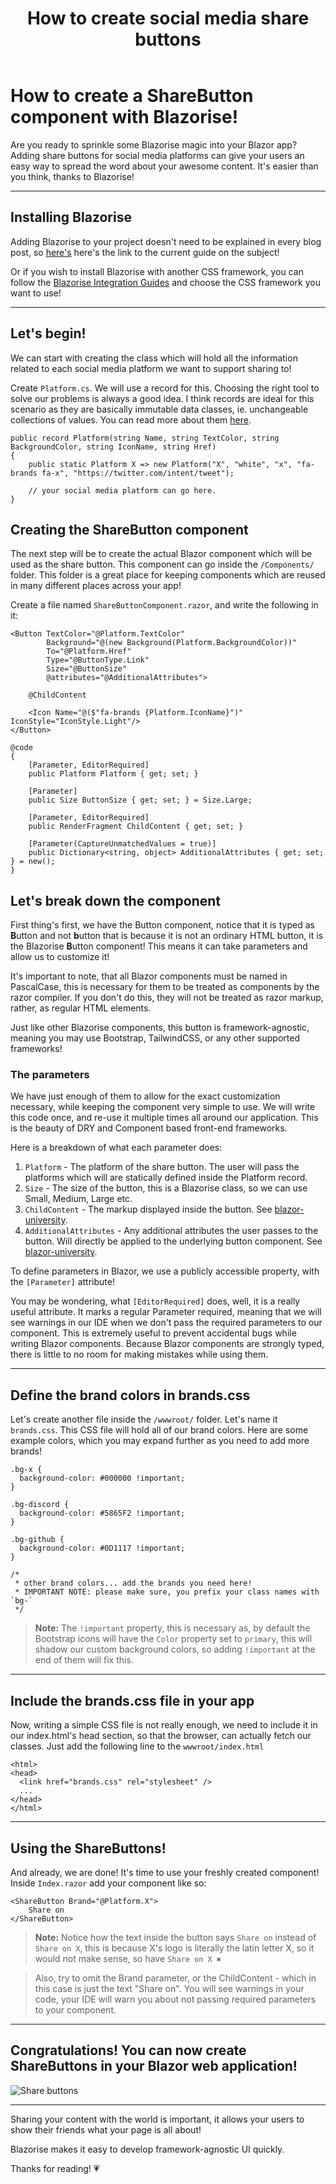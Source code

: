 ﻿---
title: How to create social media share buttons
description: Discover how to create share buttons for your Blazor app!
permalink: /blog/how-to-create-social-media-share-buttons
canonical: /blog/how-to-create-social-media-share-buttons
image-url: /img/blog/2024-05-17/how-to-create-social-media-share-buttons.png
image-title: How to create social media share buttons with Blazorise
author-name: Giorgi
author-image: giorgi
posted-on: May 21st, 2024
read-time: 5 min
---

# How to create a ShareButton component with Blazorise!

Are you ready to sprinkle some Blazorise magic into your Blazor app? Adding share buttons for social media platforms can give your users an easy way to spread the word about your awesome content. It's easier than you think, thanks to Blazorise!

---

## Installing Blazorise

Adding Blazorise to your project doesn't need to be explained in every blog post, so [here's](/docs/start) here's the link to the current guide on the subject!

Or if you wish to install Blazorise with another CSS framework, you can follow the [Blazorise Integration Guides](/docs/usage) and choose the CSS framework you want to use!

---

## Let's begin!

We can start with creating the class which will hold all the information related to each social media platform we want to support sharing to!

Create `Platform.cs`. We will use a record for this. Choosing the right tool to solve our problems is always a good idea. I think records are ideal for this scenario as they are basically immutable data classes, ie. unchangeable collections of values. You can read more about them [here](https://learn.microsoft.com/en-us/dotnet/csharp/language-reference/builtin-types/record).

```cs|Platform
public record Platform(string Name, string TextColor, string BackgroundColor, string IconName, string Href)
{
    public static Platform X => new Platform("X", "white", "x", "fa-brands fa-x", "https://twitter.com/intent/tweet");
    
    // your social media platform can go here.
}
```

## Creating the ShareButton component

The next step will be to create the actual Blazor component which will be used as the share button. This component can go inside the `/Components/` folder. This folder is a great place for keeping components which are reused in many different places across your app! 

Create a file named `ShareButtonComponent.razor`, and write the following in it:

```html|ShareButtonComponentMarkup
<Button TextColor="@Platform.TextColor"
        Background="@(new Background(Platform.BackgroundColor))"
        To="@Platform.Href"
        Type="@ButtonType.Link"
        Size="@ButtonSize"
        @attributes="@AdditionalAttributes">

    @ChildContent

    <Icon Name="@($"fa-brands {Platform.IconName}")" IconStyle="IconStyle.Light"/>
</Button>
```
```cs|ShareButtonComponentCode
@code
{
    [Parameter, EditorRequired]
    public Platform Platform { get; set; }

    [Parameter]
    public Size ButtonSize { get; set; } = Size.Large;

    [Parameter, EditorRequired]
    public RenderFragment ChildContent { get; set; }

    [Parameter(CaptureUnmatchedValues = true)]
    public Dictionary<string, object> AdditionalAttributes { get; set; } = new();
}
```

## Let's break down the component

First thing's first, we have the Button component, notice that it is typed as **B**utton and not **b**utton that is because it is not an ordinary HTML button, it is the Blazorise **B**utton component! This means it can take parameters and allow us to customize it!

It's important to note, that all Blazor components must be named in PascalCase, this is necessary for them to be treated as components by the razor compiler. If you don't do this, they will not be treated as razor markup, rather, as regular HTML elements.

Just like other Blazorise components, this button is framework-agnostic, meaning you may use Bootstrap, TailwindCSS, or any other supported frameworks!

### The parameters

We have just enough of them to allow for the exact customization necessary, while keeping the component very simple to use. We will write this code once, and re-use it multiple times all around our application. This is the beauty of DRY and Component based front-end frameworks.

Here is a breakdown of what each parameter does:
1. `Platform` - The platform of the share button. The user will pass the platforms which will are statically defined inside the Platform record.
2. `Size` - The size of the button, this is a Blazorise class, so we can use Small, Medium, Large etc.
3. `ChildContent` - The markup displayed inside the button. See [blazor-university](https://blazor-university.com/templating-components-with-renderfragements/).
4. `AdditionalAttributes` - Any additional attributes the user passes to the button. Will directly be applied to the underlying button component. See [blazor-university](https://blazor-university.com/components/capturing-unexpected-parameters/).

To define parameters in Blazor, we use a publicly accessible property, with the `[Parameter]` attribute!

You may be wondering, what `[EditorRequired]` does, well, it is a really useful attribute. It marks a regular Parameter required, meaning that we will see warnings in our IDE when we don't pass the required parameters to our component. This is extremely useful to prevent accidental bugs while writing Blazor components. Because Blazor components are strongly typed, there is little to no room for making mistakes while using them.

---

## Define the brand colors in brands.css

Let's create another file inside the `/wwwroot/` folder. Let's name it `brands.css`. This CSS file will hold all of our brand colors. Here are some example colors, which you may expand further as you need to add more brands!

```html|Brands
.bg-x {
  background-color: #000000 !important;
}

.bg-discord {
  background-color: #5865F2 !important;
}

.bg-github {
  background-color: #0D1117 !important;
}

/* 
 * other brand colors... add the brands you need here!
 * IMPORTANT NOTE: please make sure, you prefix your class names with `bg-` 
 */
```

> **Note:** The `!important` property, this is necessary as, by default the Bootstrap icons will have the `Color` property set to `primary`, this will shadow our custom background colors, so adding `!important` at the end of them will fix this.

---

## Include the brands.css file in your app

Now, writing a simple CSS file is not really enough, we need to include it in our index.html's head section, so that the browser, can actually fetch our classes. Just add the following line to the `wwwroot/index.html`

```html|IndexhtmlHeadSection
<html>
<head>
  <link href="brands.css" rel="stylesheet" />
  ...
</head>
</html>
```

---

## Using the ShareButtons!

And already, we are done! It's time to use your freshly created component! Inside `Index.razor` add your component like so:

```html|ShareButtonUsage
<ShareButton Brand="@Platform.X">
    Share on
</ShareButton>
```

> **Note:** Notice how the text inside the button says `Share on` instead of `Share on X`, this is because X's logo is literally the latin letter X, so it would not make sense, so have `Share on X ✖`

> Also, try to omit the Brand parameter, or the ChildContent - which in this case is just the text "Share on". You will see warnings in your code, your IDE will warn you about not passing required parameters to your component.

---

## Congratulations! You can now create ShareButtons in your Blazor web application!

![Share buttons](img/blog/2024-05-17/share-buttons.png)

---

Sharing your content with the world is important, it allows your users to show their friends what your page is all about! 

Blazorise makes it easy to develop framework-agnostic UI quickly.

Thanks for reading! 💗